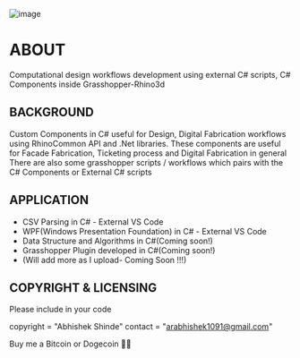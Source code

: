 
![image](https://drive.google.com/uc?export=view&id=1Sw7zJ9HCY9uHSNo201uyVuPUGBi5zEvf)

ABOUT
=====
Computational design workflows development using external C# scripts, C# Components inside Grasshopper-Rhino3d 

BACKGROUND
----------
Custom Components in C# useful for Design, Digital Fabrication workflows using RhinoCommon API and .Net libraries.
These components are  useful for Facade Fabrication, Ticketing process and Digital Fabrication in general
There are also some grasshopper scripts / workflows which pairs with the C# Components or External C# scripts

APPLICATION
-----------
* CSV Parsing in C# - External VS Code
* WPF(Windows Presentation Foundation) in C# - External VS Code
* Data Structure and Algorithms in C#(Coming soon!)
* Grasshopper Plugin developed in C#(Coming soon!)
* (Will add more as I upload- Coming Soon !!!)


COPYRIGHT & LICENSING
---------------------

Please include in your code

copyright = "Abhishek Shinde" contact = "arabhishek1091@gmail.com"

Buy me a Bitcoin or Dogecoin 🧘‍♂️
